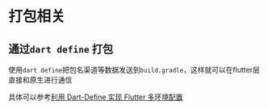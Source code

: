 # 打包相关

## 通过`dart define` 打包

使用`dart define`把包名渠道等数据发送到`build.gradle`，这样就可以在flutter层直接和原生进行通信

具体可以参考[利用 Dart-Define 实现 Flutter 多环境配置](https://learnku.com/articles/54994)

